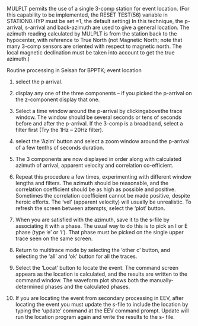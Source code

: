 

MULPLT permits the use of a single 3-comp station for event location. \(For this capability to be implemented, the RESET TEST\(56\) variable in STATION0.HYP must be set =1, the default setting\) In this technique, the p-arrival, s-arrival and back-azimuth are used to give a general location. The azimuth reading calculated by MULPLT is from the station back to the hypocenter, with reference to True North \(not Magnetic North; note that many 3-comp sensors are oriented with respect to magnetic north. The local magnetic declination must be taken into account to get the true azimuth.\)

Routine processing in Seisan for BPPTK; event location

1. select the p arrival.

2. display any one of the three components – if you picked the p-arrival on the z-component display that one.

3. Select a time window around the p-arrival by clickingabovethe trace window. The window should be several seconds or tens of seconds before and after the p-arrival. If the 3-comp is a broadband, select a filter first \(Try the 1Hz – 20Hz filter\).

4. select the ‘Azim’ button and select a zoom window around the p-arrival of a few tenths of seconds duration.

5. The 3 components are now displayed in order along with calculated azimuth of arrival, apparent velocity and correlation co-efficient.

6. Repeat this procedure a few times, experimenting with different window lengths and filters. The azimuth should be reasonable, and the correlation coefficient should be as high as possible and positive. Sometimes the correlation coefficient cannot be made positive, despite heroic efforts. The ‘vel’ \(apparent velocity\) will usually be unrealistic. To refresh the screen between attempts, select the ‘plot’ button.

7.  When you are satisfied with the azimuth, save it to the s-file by associating it with a phase. The usual way to do this is to pick an I or E phase \(type ‘e’ or ‘i’\). That phase must be picked on the single upper trace seen on the same screen.

8. Return to multitrace mode by selecting the ‘other c’ button, and selecting the ‘all’ and ‘ok’ button for all the traces.

9. Select the ‘Locat’ button to locate the event. The command screen appears as the location is calculated, and the results are written to the command window. The waveform plot shows both the manually-determined phases and the calculated phases.

10. If you are locating the event from secondary processing in EEV, after locating the event you must update the s-file to include the location by typing the ‘update’ command at the EEV command prompt. Update will run the location program again and write the results to the s- file.



